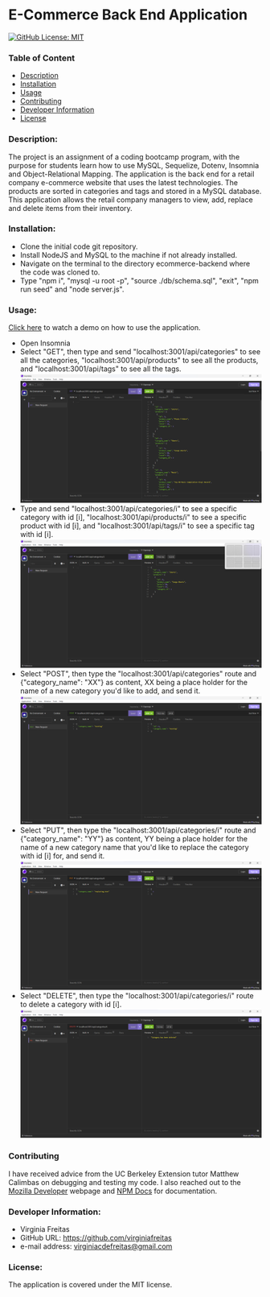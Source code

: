 # E-Commerce Back End Application
  [![GitHub License: MIT](https://img.shields.io/badge/License-MIT-blue.svg)](https://opensource.org/licenses/MIT)

  ### Table of Content
  * [Description](#description)
  * [Installation](#installation)
  * [Usage](#usage)
  * [Contributing](#contributing)
  * [Developer Information](#developer-information)
  * [License](#license)

  ### Description:
  The project is an assignment of a coding bootcamp program, with the purpose for students learn how to use MySQL, Sequelize, Dotenv, Insomnia and Object-Relational Mapping. The application is the back end for a retail company e-commerce website that uses the latest technologies. The products are sorted in categories and tags and stored in a MySQL database. This application allows the retail company managers to view, add, replace and delete items from their inventory.

  ### Installation:
  - Clone the initial code git repository.
  - Install NodeJS and MySQL to the machine if not already installed.
  - Navigate on the terminal to the directory ecommerce-backend where the code was cloned to.
  - Type "npm i", "mysql -u root -p", "source ./db/schema.sql", "exit", "npm run seed" and "node server.js".

  ### Usage:
  [Click here](https://drive.google.com/file/d/1SziOteutDfpBEBJGke5inlRudJNPsTX-/view) to watch a demo on how to use the application. 
  - Open Insomnia
  - Select "GET", then type and send "localhost:3001/api/categories" to see all the categories, "localhost:3001/api/products" to see all the products, and "localhost:3001/api/tags" to see all the tags. 
  ![screenshot](./assets/categories_get.png)
  - Type and send "localhost:3001/api/categories/i" to see a specific category with id [i], "localhost:3001/api/products/i" to see a specific product with id [i], and "localhost:3001/api/tags/i" to see a specific tag with id [i].
  ![screenshot](./assets/specific_category_get.png)
  - Select "POST", then type the "localhost:3001/api/categories" route and {"category_name": "XX"} as content, XX being a place holder for the name of a new category you'd like to add, and send it.
  ![screenshot](./assets/category_post.png)
  - Select "PUT", then type the "localhost:3001/api/categories/i" route and {"category_name": "YY"} as content, YY being a place holder for the name of a new category name that you'd like to replace the category with id [i] for, and send it.
  ![screenshot](./assets/category_put.png)
  - Select "DELETE", then type the "localhost:3001/api/categories/i" route to delete a category with id [i].
  ![screenshot](./assets/category_delete.png)

  ### Contributing
  I have received advice from the UC Berkeley Extension tutor Matthew Calimbas on debugging and testing my code. I also reached out to the [Mozilla Developer](https://developer.mozilla.org/en-US/) webpage and [NPM Docs](https://docs.npmjs.com/) for documentation.

  ### Developer Information:
  - Virginia Freitas
  - GitHub URL: https://github.com/virginiafreitas
  - e-mail address: virginiacdefreitas@gmail.com

  ### License:
  The application is covered under the MIT license.
  